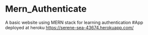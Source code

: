 # Mern_Authenticate
A basic website using MERN stack for learning authentication
#App deployed at heroku
https://serene-sea-43674.herokuapp.com/
